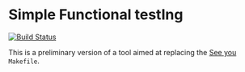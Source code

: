 # Simple Functional testIng

[![Build Status](https://travis-ci.org/scythe-suite/sim-fun-i.png?branch=master)](https://travis-ci.org/scythe-suite/sim-fun-i)

This is a preliminary version of a tool aimed at replacing the [See you](https://github.com/mapio/see-you) `Makefile`.
